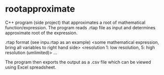 rootapproximate
===============

C++ program (side project) that approximates a root of mathematical function/expression.
The program reads .rtap file as input and determines approximate root of the expression.

.rtap format (see inpu.rtap as an example)
<some mathematical expression, bring all variables to right hand side>
<resolution 1: low resolution, 5: high resolution (umlimited)>
<start value of x>
<end value of x>
<first y value>
...
<last y value>

The program then exports the output as a .csv file which can be viewed using Excel spreadsheet.
